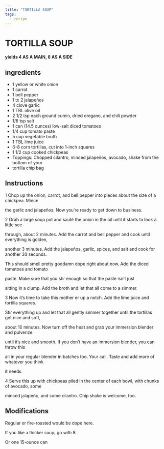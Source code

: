 ```yaml
---
title: "TORTILLA SOUP"
tags:
  - recipe
---
```


# TORTILLA SOUP

#### yields  4 AS A MAIN, 6 AS A SIDE

## ingredients
* 1 yellow or white onion 
* 1 carrot 
* 1 bell pepper 
* 1 to 2 jalapeños 
* 4 clove garlic 
* 1 TBL olive oil 
* 2 1/2 tsp each ground cumin, dried oregano, and chili powder 
* 1/8 tsp salt 
* 1 can (14.5 ounces) low-salt diced tomatoes 
* 1/4 cup tomato paste 
* 5 cup vegetable broth 
* 1 TBL lime juice 
* 6-8 corn tortillas, cut into 1-inch squares 
* 1 1/2 cup cooked chickpeas 
* Toppings: Chopped cilantro, minced jalapeños, avocado, shake from the bottom of your 
* tortilla chip bag 



## Instructions
1 Chop up the onion, carrot, and bell pepper into pieces about the size of a chickpea. Mince

the garlic and jalapeños. Now you’re ready to get down to business.

2 Grab a large soup pot and sauté the onion in the oil until it starts to look a little see-

through, about 2 minutes. Add the carrot and bell pepper and cook until everything is golden,

another 3 minutes. Add the jalapeños, garlic, spices, and salt and cook for another 30 seconds.

This should smell pretty goddamn dope right about now. Add the diced tomatoes and tomato

paste. Make sure that you stir enough so that the paste isn’t just

sitting in a clump. Add the broth and let that all come to a simmer.

3 Now it’s time to take this mother er up a notch. Add the lime juice and tortilla squares.

Stir everything up and let that all gently simmer together until the tortillas get nice and soft,

about 10 minutes. Now turn off the heat and grab your immersion blender and pulverize 

until it’s nice and smooth. If you don’t have an immersion blender, you can throw this

all in your regular blender in batches too. Your call. Taste and add more of whatever you think

it needs.

4 Serve this up with chickpeas piled in the center of each bowl, with chunks of avocado, some

minced jalapeño, and some cilantro. Chip shake is welcome, too.



## Modifications
Regular or fire-roasted would be dope here.

 If you like a thicker soup, go with 8.

 Or one 15-ounce can




